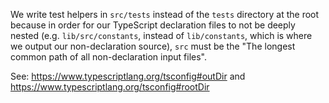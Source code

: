 We write test helpers in `src/tests` instead of the `tests` directory at the root because in order for our TypeScript declaration files to not be deeply nested (e.g. `lib/src/constants`, instead of `lib/constants`, which is where we output our non-declaration source), `src` must be the "The longest common path of all non-declaration input files".

See: https://www.typescriptlang.org/tsconfig#outDir and https://www.typescriptlang.org/tsconfig#rootDir